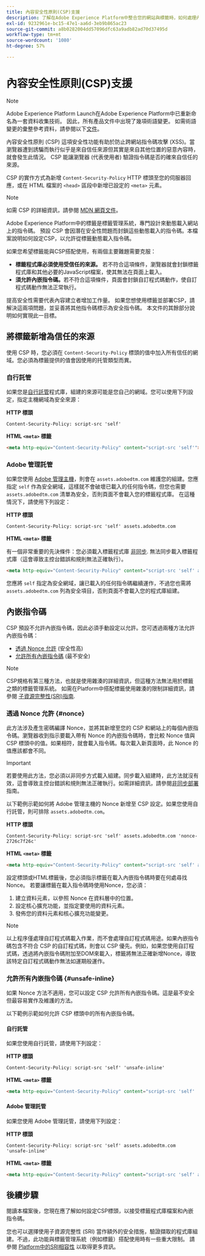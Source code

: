 ```yaml
---
title: 內容安全性原則(CSP)支援
description: 了解在Adobe Experience Platform中整合您的網站與標籤時，如何處理內容安全性原則(CSP)限制。
exl-id: 9232961e-bc15-47e1-aa6d-3eb9b865ac23
source-git-commit: a8b0282004dd57096dfc63a9adb82ad70d37495d
workflow-type: tm+mt
source-wordcount: '1080'
ht-degree: 57%

---
```


# 內容安全性原則(CSP)支援

>[!NOTE]
>
>Adobe Experience Platform Launch在Adobe Experience Platform中已重新命名為一套資料收集技術。 因此，所有產品文件中出現了幾項術語變更。 如需術語變更的彙整參考資料，請參閱以下[文件](../../term-updates.md)。

內容安全性原則 (CSP) 這項安全性功能有助於防止跨網站指令碼攻擊 (XSS)。當瀏覽器遭到誘騙而執行似乎是來自信任來源但其實是來自其他位置的惡意內容時，就會發生此情況。 CSP 能讓瀏覽器 (代表使用者) 驗證指令碼是否的確來自信任的來源。

CSP 的實作方式為新增 `Content-Security-Policy` HTTP 標頭至您的伺服器回應，或在 HTML 檔案的 `<head>` 區段中新增已設定的 `<meta>` 元素。

>[!NOTE]
>
> 如需 CSP 的詳細資訊，請參閱 [MDN 網頁文件](https://developer.mozilla.org/zh-TW/docs/Web/HTTP/CSP)。

Adobe Experience Platform中的標籤是標籤管理系統，專門設計來動態載入網站上的指令碼。 預設 CSP 會因潛在安全性問題而封鎖這些動態載入的指令碼。本檔案說明如何設定CSP，以允許從標籤動態載入指令碼。

如果您希望標籤能與CSP搭配使用，有兩個主要難題需要克服：

* **標籤程式庫必須使用受信任的來源。** 若不符合這項條件，瀏覽器就會封鎖標籤程式庫和其他必要的JavaScript檔案，使其無法在頁面上載入。
* **須允許內嵌指令碼。**&#x200B;若不符合這項條件，頁面會封鎖自訂程式碼動作，使自訂程式碼動作無法正常執行。

提高安全性需要代表內容建立者增加工作量。 如果您想使用標籤並部署CSP，請解決這兩項問題，並妥善將其他指令碼標示為安全指令碼。 本文件的其餘部分說明如何實現此一目標。

## 將標籤新增為信任的來源

使用 CSP 時，您必須在 `Content-Security-Policy` 標頭的值中加入所有信任的網域。您必須為標籤提供的值會因使用的托管類型而異。

### 自行託管

如果您是[自行託管](../publishing/hosts/self-hosting-libraries.md)程式庫，組建的來源可能是您自己的網域。您可以使用下列設定，指定主機網域為安全來源：

**HTTP 標頭**

```http
Content-Security-Policy: script-src 'self'
```

**HTML `<meta>` 標籤**

```html
<meta http-equiv="Content-Security-Policy" content="script-src 'self'">
```

### Adobe 管理託管

如果您使用 [Adobe 管理主機](../publishing/hosts/managed-by-adobe-host.md)，則會在 `assets.adobedtm.com` 維護您的組建。您應指定 `self` 作為安全網域，這樣就不會破壞已載入的任何指令碼，但您也需要 `assets.adobedtm.com` 清單為安全，否則頁面不會載入您的標籤程式庫。 在這種情況下，請使用下列設定：

**HTTP 標頭**

```http
Content-Security-Policy: script-src 'self' assets.adobedtm.com
```

**HTML `<meta>` 標籤**


有一個非常重要的先決條件：您必須載入標籤程式庫 [非同步](./asynchronous-deployment.md). 無法同步載入標籤程式庫（這會導致主控台錯誤和規則無法正確執行）。

```html
<meta http-equiv="Content-Security-Policy" content="script-src 'self' assets.adobedtm.com">
```

您應將 `self` 指定為安全網域，讓已載入的任何指令碼繼續運作，不過您也需將 `assets.adobedtm.com` 列為安全項目，否則頁面不會載入您的程式庫組建。

## 內嵌指令碼

CSP 預設不允許內嵌指令碼，因此必須手動設定以允許。您可透過兩種方法允許內嵌指令碼：

* [透過 Nonce 允許](#nonce) (安全性高)
* [允許所有內嵌指令碼](#unsafe-inline) (最不安全)

>[!NOTE]
>
>CSP規格有第三種方法，也就是使用雜湊的詳細資訊，但這種方法無法用於標籤之類的標籤管理系統。 如需在Platform中搭配標籤使用雜湊的限制詳細資訊，請參閱 [子資源完整性(SRI)指南](./sri.md).

### 透過 Nonce 允許 {#nonce}

此方法涉及產生密碼編譯 Nonce，並將其新增至您的 CSP 和網站上的每個內嵌指令碼。瀏覽器收到指示要載入帶有 Nonce 的內嵌指令碼時，會比較 Nonce 值與 CSP 標頭中的值。如果相符，就會載入指令碼。每次載入新頁面時，此 Nonce 的值應該都會不同。

>[!IMPORTANT]
>
>若要使用此方法，您必須以非同步方式載入組建。同步載入組建時，此方法就沒有效，這會導致主控台錯誤和規則無法正確執行。如需詳細資訊，請參閱[非同步部署](./asynchronous-deployment.md)指南。

以下範例示範如何將 Adobe 管理主機的 Nonce 新增至 CSP 設定。如果您使用自行託管，則可排除 `assets.adobedtm.com`。

**HTTP 標頭**

```http
Content-Security-Policy: script-src 'self' assets.adobedtm.com 'nonce-2726c7f26c'
```

**HTML `<meta>` 標籤**

```html
<meta http-equiv="Content-Security-Policy" content="script-src 'self' assets.adobedtm.com 'nonce-2726c7f26c'">
```

設定標頭或HTML標籤後，您必須指示標籤在載入內嵌指令碼時要在何處尋找Nonce。 若要讓標籤在載入指令碼時使用Nonce，您必須：

1. 建立資料元素，以參照 Nonce 在資料層中的位置。
1. 設定核心擴充功能，並指定要使用的資料元素。
1. 發佈您的資料元素和核心擴充功能變更。

>[!NOTE]
>
>以上程序僅處理自訂程式碼載入作業，而不會處理自訂程式碼用途。如果內嵌指令碼包含不符合 CSP 的自訂程式碼，則會以 CSP 優先。例如，如果您使用自訂程式碼，透過將內嵌指令碼附加至DOM來載入，標籤將無法正確新增Nonce，導致該特定自訂程式碼動作無法如運期般運作。

### 允許所有內嵌指令碼 {#unsafe-inline}

如果 Nonce 方法不適用，您可以設定 CSP 允許所有內嵌指令碼。這是最不安全但最容易實作及維護的方法。

以下範例示範如何允許 CSP 標頭中的所有內嵌指令碼。

#### 自行託管

如果您使用自行託管，請使用下列設定：

**HTTP 標頭**

```http
Content-Security-Policy: script-src 'self' 'unsafe-inline'
```

**HTML `<meta>` 標籤**

```html
<meta http-equiv="Content-Security-Policy" content="script-src 'self' 'unsafe-inline'">
```

#### Adobe 管理託管

如果您使用 Adobe 管理託管，請使用下列設定：

**HTTP 標頭**

```http
Content-Security-Policy: script-src 'self' assets.adobedtm.com 'unsafe-inline'
```

**HTML `<meta>` 標籤**

```html
<meta http-equiv="Content-Security-Policy" content="script-src 'self' assets.adobedtm.com 'unsafe-inline'">
```

## 後續步驟

閱讀本檔案後，您現在應了解如何設定CSP標頭，以接受標籤程式庫檔案和內嵌指令碼。

您也可以選擇使用子資源完整性 (SRI) 當作額外的安全措施，驗證擷取的程式庫組建。不過，此功能與標籤管理系統（例如標籤）搭配使用時有一些重大限制。 請參閱 [Platform中的SRI相容性](./sri.md) 以取得更多資訊。
